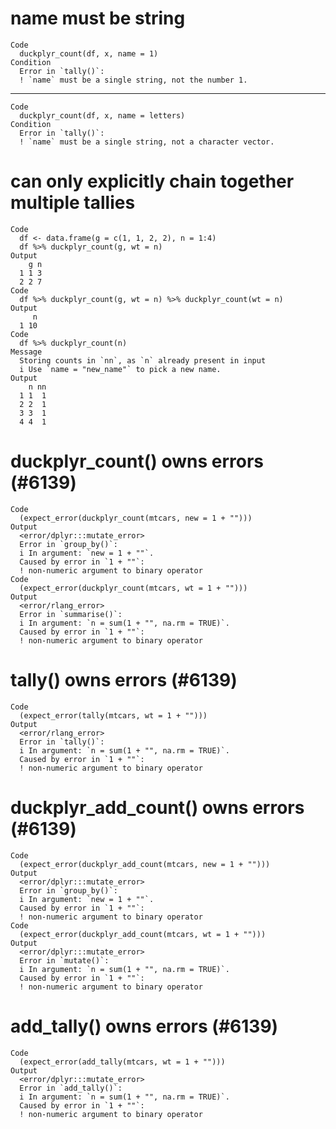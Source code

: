 # name must be string

    Code
      duckplyr_count(df, x, name = 1)
    Condition
      Error in `tally()`:
      ! `name` must be a single string, not the number 1.

---

    Code
      duckplyr_count(df, x, name = letters)
    Condition
      Error in `tally()`:
      ! `name` must be a single string, not a character vector.

# can only explicitly chain together multiple tallies

    Code
      df <- data.frame(g = c(1, 1, 2, 2), n = 1:4)
      df %>% duckplyr_count(g, wt = n)
    Output
        g n
      1 1 3
      2 2 7
    Code
      df %>% duckplyr_count(g, wt = n) %>% duckplyr_count(wt = n)
    Output
         n
      1 10
    Code
      df %>% duckplyr_count(n)
    Message
      Storing counts in `nn`, as `n` already present in input
      i Use `name = "new_name"` to pick a new name.
    Output
        n nn
      1 1  1
      2 2  1
      3 3  1
      4 4  1

# duckplyr_count() owns errors (#6139)

    Code
      (expect_error(duckplyr_count(mtcars, new = 1 + "")))
    Output
      <error/dplyr:::mutate_error>
      Error in `group_by()`:
      i In argument: `new = 1 + ""`.
      Caused by error in `1 + ""`:
      ! non-numeric argument to binary operator
    Code
      (expect_error(duckplyr_count(mtcars, wt = 1 + "")))
    Output
      <error/rlang_error>
      Error in `summarise()`:
      i In argument: `n = sum(1 + "", na.rm = TRUE)`.
      Caused by error in `1 + ""`:
      ! non-numeric argument to binary operator

# tally() owns errors (#6139)

    Code
      (expect_error(tally(mtcars, wt = 1 + "")))
    Output
      <error/rlang_error>
      Error in `tally()`:
      i In argument: `n = sum(1 + "", na.rm = TRUE)`.
      Caused by error in `1 + ""`:
      ! non-numeric argument to binary operator

# duckplyr_add_count() owns errors (#6139)

    Code
      (expect_error(duckplyr_add_count(mtcars, new = 1 + "")))
    Output
      <error/dplyr:::mutate_error>
      Error in `group_by()`:
      i In argument: `new = 1 + ""`.
      Caused by error in `1 + ""`:
      ! non-numeric argument to binary operator
    Code
      (expect_error(duckplyr_add_count(mtcars, wt = 1 + "")))
    Output
      <error/dplyr:::mutate_error>
      Error in `mutate()`:
      i In argument: `n = sum(1 + "", na.rm = TRUE)`.
      Caused by error in `1 + ""`:
      ! non-numeric argument to binary operator

# add_tally() owns errors (#6139)

    Code
      (expect_error(add_tally(mtcars, wt = 1 + "")))
    Output
      <error/dplyr:::mutate_error>
      Error in `add_tally()`:
      i In argument: `n = sum(1 + "", na.rm = TRUE)`.
      Caused by error in `1 + ""`:
      ! non-numeric argument to binary operator

